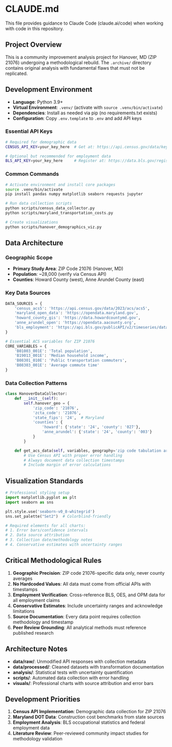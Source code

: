 # CLAUDE.md

This file provides guidance to Claude Code (claude.ai/code) when working with code in this repository.

## Project Overview

This is a community improvement analysis project for Hanover, MD (ZIP 21076) undergoing a methodological rebuild. The `.archive/` directory contains original analysis with fundamental flaws that must not be replicated.

## Development Environment

- **Language**: Python 3.9+
- **Virtual Environment**: `.venv/` (activate with `source .venv/bin/activate`)
- **Dependencies**: Install as needed via pip (no requirements.txt exists)
- **Configuration**: Copy `.env.template` to `.env` and add API keys

### Essential API Keys

```bash
# Required for demographic data
CENSUS_API_KEY=your_key_here  # Get at: https://api.census.gov/data/key_signup.html

# Optional but recommended for employment data
BLS_API_KEY=your_key_here     # Register at: https://data.bls.gov/registrationEngine/
```

### Common Commands

```bash
# Activate environment and install core packages
source .venv/bin/activate
pip install pandas numpy matplotlib seaborn requests jupyter

# Run data collection scripts
python scripts/census_data_collector.py
python scripts/maryland_transportation_costs.py

# Create visualizations
python scripts/hanover_demographics_viz.py
```

## Data Architecture

### Geographic Scope
- **Primary Study Area**: ZIP Code 21076 (Hanover, MD)
- **Population**: ~28,000 (verify via Census API)
- **Counties**: Howard County (west), Anne Arundel County (east)

### Key Data Sources
```python
DATA_SOURCES = {
    'census_acs5': 'https://api.census.gov/data/2023/acs/acs5',
    'maryland_open_data': 'https://opendata.maryland.gov',
    'howard_county_gis': 'https://data.howardcountymd.gov',
    'anne_arundel_open': 'https://opendata.aacounty.org',
    'bls_employment': 'https://api.bls.gov/publicAPI/v2/timeseries/data/'
}

# Essential ACS variables for ZIP 21076
CORE_VARIABLES = {
    'B01003_001E': 'Total population',
    'B19013_001E': 'Median household income',
    'B08301_010E': 'Public transportation commuters',
    'B08303_001E': 'Average commute time'
}
```

### Data Collection Patterns
```python
class HanoverDataCollector:
    def __init__(self):
        self.hanover_geo = {
            'zip_code': '21076',
            'zcta_code': '21076',
            'state_fips': '24',  # Maryland
            'counties': {
                'howard': {'state': '24', 'county': '027'},
                'anne_arundel': {'state': '24', 'county': '003'}
            }
        }

    def get_acs_data(self, variables, geography='zip code tabulation area:21076'):
        # Use Census API with proper error handling
        # Always document data collection timestamps
        # Include margin of error calculations
```

## Visualization Standards

```python
# Professional styling setup
import matplotlib.pyplot as plt
import seaborn as sns

plt.style.use('seaborn-v0_8-whitegrid')
sns.set_palette("Set2")  # Colorblind-friendly

# Required elements for all charts:
# 1. Error bars/confidence intervals
# 2. Data source attribution
# 3. Collection date/methodology notes
# 4. Conservative estimates with uncertainty ranges
```

## Critical Methodological Rules

1. **Geographic Precision**: ZIP code 21076-specific data only, never county averages
2. **No Hardcoded Values**: All data must come from official APIs with timestamps
3. **Employment Verification**: Cross-reference BLS, OES, and OPM data for all employment claims
4. **Conservative Estimates**: Include uncertainty ranges and acknowledge limitations
5. **Source Documentation**: Every data point requires collection methodology and timestamp
6. **Peer Review Grounding**: All analytical methods must reference published research

## Architecture Notes

- **data/raw/**: Unmodified API responses with collection metadata
- **data/processed/**: Cleaned datasets with transformation documentation
- **analysis/**: Statistical tests with uncertainty quantification
- **scripts/**: Automated data collection with error handling
- **visuals/**: Professional charts with source attribution and error bars

## Development Priorities

1. **Census API Implementation**: Demographic data collection for ZIP 21076
2. **Maryland DOT Data**: Construction cost benchmarks from state sources
3. **Employment Analysis**: BLS occupational statistics and federal employment data
4. **Literature Review**: Peer-reviewed community impact studies for methodology validation